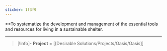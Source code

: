 ```yaml
---
sticker: 1f3f9
---
```



**To systematize the development and management of the essential tools and resources for living in a sustainable shelter.

---

> [!info]-
> **Project** = [[Desirable Solutions/Projects/Oasis/Oasis]]
> 